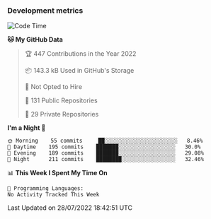 ### Development metrics

<!--START_SECTION:waka-->
![Code Time](http://img.shields.io/badge/Code%20Time-0%20secs-blue)

**🐱 My GitHub Data** 

> 🏆 447 Contributions in the Year 2022
 > 
> 📦 143.3 kB Used in GitHub's Storage 
 > 
> 🚫 Not Opted to Hire
 > 
> 📜 131 Public Repositories 
 > 
> 🔑 29 Private Repositories  
 > 
**I'm a Night 🦉** 

```text
🌞 Morning    55 commits     ██░░░░░░░░░░░░░░░░░░░░░░░   8.46% 
🌆 Daytime    195 commits    ███████░░░░░░░░░░░░░░░░░░   30.0% 
🌃 Evening    189 commits    ███████░░░░░░░░░░░░░░░░░░   29.08% 
🌙 Night      211 commits    ████████░░░░░░░░░░░░░░░░░   32.46%

```


📊 **This Week I Spent My Time On** 

```text
💬 Programming Languages: 
No Activity Tracked This Week

```


 Last Updated on 28/07/2022 18:42:51 UTC
<!--END_SECTION:waka-->
